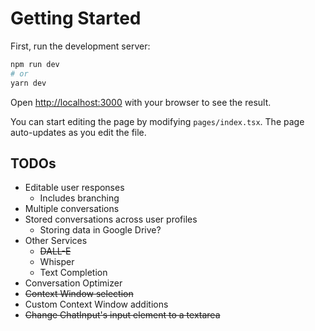 # Getting Started

First, run the development server:

```bash
npm run dev
# or
yarn dev
```

Open [http://localhost:3000](http://localhost:3000) with your browser to see the result.

You can start editing the page by modifying `pages/index.tsx`. The page auto-updates as you edit the file.

## TODOs

- Editable user responses
  - Includes branching
- Multiple conversations
- Stored conversations across user profiles
  - Storing data in Google Drive?
- Other Services
  - ~~DALL-E~~
  - Whisper
  - Text Completion
- Conversation Optimizer
- ~~Context Window selection~~
- Custom Context Window additions
- ~~Change ChatInput's input element to a textarea~~
